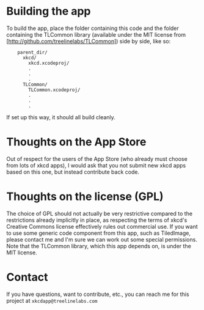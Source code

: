 Building the app
================

To build the app, place the folder containing this code and the folder containing the TLCommon library (available under the MIT license from
[http://github.com/treelinelabs/TLCommon]) side by side, like so:

        parent_dir/
          xkcd/
            xkcd.xcodeproj/
            .
            .
            .
          TLCommon/
            TLCommon.xcodeproj/
            .
            .
            .

If set up this way, it should all build cleanly.

Thoughts on the App Store
=========================

Out of respect for the users of the App Store (who already must choose from lots of xkcd apps), I would ask
that you not submit new xkcd apps based on this one, but instead contribute back code.

Thoughts on the license (GPL)
=============================

The choice of GPL should not actually be very restrictive compared to the restrictions already implicitly
in place, as respecting the terms of xkcd's Creative Commons license effectively rules out commercial use.
If you want to use some generic code component from this app, such as TiledImage, please contact me and I'm
sure we can work out some special permissions. Note that the TLCommon library, which this app depends on,
is under the MIT license.

Contact
=======

If you have questions, want to contribute, etc., you can reach me for this project at `xkcdapp@treelinelabs.com`